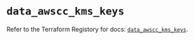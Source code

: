 # `data_awscc_kms_keys`

Refer to the Terraform Registory for docs: [`data_awscc_kms_keys`](https://registry.terraform.io/providers/hashicorp/awscc/0.70.0/docs/data-sources/kms_keys).
